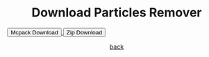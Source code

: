 # Download Particles Remover
<a href="/particlesremover/particles-remover-mcpack.mcpack" download="particles-remover-mcpack"> 
<button type="button">Mcpack Download</button> 
</a>

<a href="/particlesremover/particles-remover-zip.zip" download="particles-remover-zip"> 
<button type="button">Zip Download</button> 
</a>

<a href="https://streetle.ml/packs">back</a>

<style>
h1 {text-align: center;}
p {text-align: center;}
div {text-align: center;}
</style>
